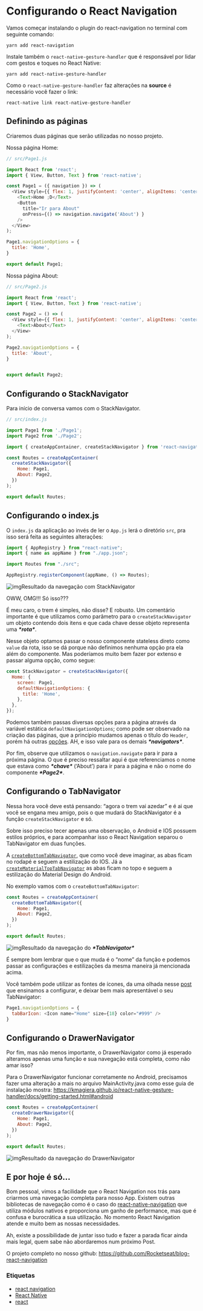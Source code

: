 # Configurando o React Navigation

Vamos começar instalando o plugin do react-navigation no terminal com seguinte comando:

```
yarn add react-navigation
```

Instale também o `react-native-gesture-handler` que é responsável por lidar com gestos e toques no React Native:

```
yarn add react-native-gesture-handler
```

Como o `react-native-gesture-handler` faz alterações na **source** é necessário você fazer o link:

```
react-native link react-native-gesture-handler
```

## Definindo as páginas

Criaremos duas páginas que serão utilizadas no nosso projeto.

Nossa página Home:

```js
// src/Page1.js

import React from 'react';
import { View, Button, Text } from 'react-native';

const Page1 = ({ navigation }) => (
  <View style={{ flex: 1, justifyContent: 'center', alignItems: 'center' }}>
    <Text>Home ;D</Text>
    <Button 
      title="Ir para About"
      onPress={() => navigation.navigate('About') }
    />
  </View>
);

Page1.navigationOptions = {
  title: 'Home',
}

export default Page1;
```

Nossa página About:

```js
// src/Page2.js

import React from 'react';
import { View, Button, Text } from 'react-native';

const Page2 = () => (
  <View style={{ flex: 1, justifyContent: 'center', alignItems: 'center' }}>
    <Text>About</Text>
  </View>
);

Page2.navigationOptions = {
  title: 'About',
}


export default Page2;
```

## Configurando o StackNavigator

Para início de conversa vamos com o StackNavigator.

```js
// src/index.js

import Page1 from './Page1';
import Page2 from './Page2';

import { createAppContainer, createStackNavigator } from 'react-navigation';

const Routes = createAppContainer(
  createStackNavigator({
    Home: Page1,
    About: Page2,
  })
);

export default Routes;
```

## Configurando o index.js

O `index.js` da aplicação ao invés de ler o `App.js` lerá o diretório `src`, pra isso será feita as seguintes alterações:

```js
import { AppRegistry } from "react-native";
import { name as appName } from "./app.json";

import Routes from "./src";

AppRegistry.registerComponent(appName, () => Routes);
```

![img](https://blog.rocketseat.com.br/content/images/2018/12/react-navigation-react-native-gif-01.gif)Resultado da navegação com StackNavigator

OWW, OMG!!! Só isso???

É meu caro, o trem é simples, não disse? E robusto. Um comentário importante é que utilizamos como parâmetro para o `createStackNavigator` um objeto contendo dois itens e que cada chave desse objeto representa uma ***\*rota\****.

Nesse objeto optamos passar o nosso componente stateless direto como `value` da rota, isso se dá porque não definimos nenhuma opção pra ela além do componente. Mas poderíamos muito bem fazer por extenso e passar alguma opção, como segue:

```js
const StackNavigator = createStackNavigator({
  Home: {
    screen: Page1,
    defaultNavigationOptions: {
      title: 'Home',
    },
  },
});
```

Podemos também passas diversas opções para a página através da variável estática `defaultNavigationOptions`; como pode ser observado na criação das páginas, que a princípio mudamos apenas o título do `Header`, porém há outras [opções](https://reactnavigation.org/docs/en/stack-navigator.html#navigationoptions-for-screens-inside-of-the-navigator). AH, e isso vale para os demais ***\*navigators\****.

Por fim, observe que utilizamos o `navigation.navigate` para ir para a próxima página. O que é preciso ressaltar aqui é que referenciamos o nome que estava como ***\*chave\**** (‘About’) para ir para a página e não o nome do componente ***\*Page2\****.

## Configurando o TabNavigator

Nessa hora você deve está pensando: “agora o trem vai azedar” e é ai que você se engana meu amigo, pois o que mudará do StackNavigator é a função `createStackNavigator` e só.

Sobre isso preciso tecer apenas uma observação, o Android e IOS possuem estilos próprios, e para acompanhar isso o React Navigation separou o TabNavigator em duas funções.

A [`createBottomTabNavigator`](https://reactnavigation.org/docs/en/bottom-tab-navigator.html#navigationoptions-for-screens-inside-of-the-navigator), que como você deve imaginar, as abas ficam no rodapé e seguem a estilização do IOS. Já a [`createMaterialTopTabNavigator`](https://reactnavigation.org/docs/en/material-top-tab-navigator.html#navigationoptions-for-screens-inside-of-the-navigator) as abas ficam no topo e seguem a estilização do Material Design do Android.

No exemplo vamos com o `createBottomTabNavigator`:

```js
const Routes = createAppContainer(
  createBottomTabNavigator({
    Home: Page1,
    About: Page2,
  })
);

export default Routes;
```

![img](https://blog.rocketseat.com.br/content/images/2018/12/react-navigation-react-native-gif-02.gif)Resultado da navegação do ***\*TabNavigator\****

É sempre bom lembrar que o que muda é o “nome” da função e podemos passar as configurações e estilizações da mesma maneira já mencionada acima.

Você também pode utilizar as fontes de ícones, da uma olhada nesse [post](https://blog.rocketseat.com.br/utilizando-fontes-de-icones-no-react-native/) que ensinamos a configurar, e deixar bem mais apresentável o seu TabNavigator:

```js
Page1.navigationOptions = {
  tabBarIcon: <Icon name="Home" size={18} color="#999" />
}
```

## Configurando o DrawerNavigator

Por fim, mas não menos importante, o DrawerNavigator como já esperado alteramos apenas uma função e sua navegação está completa, como não amar isso?

Para o DrawerNavigator funcionar corretamente no Android, precisamos fazer uma alteração a mais no arquivo MainActivity.java como esse guia de instalação mostra: https://kmagiera.github.io/react-native-gesture-handler/docs/getting-started.html#android

```js
const Routes = createAppContainer(
  createDrawerNavigator({
    Home: Page1,
    About: Page2,
  })
);

export default Routes;
```

![img](https://blog.rocketseat.com.br/content/images/2018/12/react-navigation-react-native-gif-03.gif)Resultado da navegação do DrawerNavigator

## E por hoje é só…

Bom pessoal, vimos a facilidade que o React Navigation nos trás para criarmos uma navegação completa para nosso App. Existem outras bibliotecas de navegação como é o caso do [react-native-navigation](https://github.com/wix/react-native-navigation) que utiliza módulos nativos e proporciona um ganho de performance, mas que é confusa e burocrática a sua utilização. No momento React Navigation atende e muito bem as nossas necessidades.

Ah, existe a possibilidade de juntar isso tudo e fazer a parada ficar ainda mais legal, quem sabe não abordaremos num próximo Post.

O projeto completo no nosso github: https://github.com/Rocketseat/blog-react-navigation

### Etiquetas

- [react navigation](https://blog.rocketseat.com.br/tag/react-navigation/)
- [React Native](https://blog.rocketseat.com.br/tag/react-native/)
- [react](https://blog.rocketseat.com.br/tag/react/)